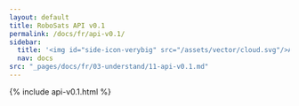 ```yaml
---
layout: default
title: RoboSats API v0.1
permalink: /docs/fr/api-v0.1/
sidebar:
  title: '<img id="side-icon-verybig" src="/assets/vector/cloud.svg"/>API'
  nav: docs
src: "_pages/docs/fr/03-understand/11-api-v0.1.md"
---
```


{% include api-v0.1.html %}